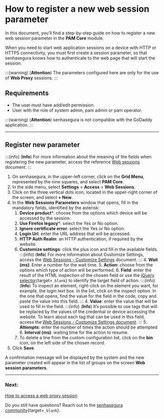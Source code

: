 # How to register a new web session parameter

In this document, you’ll find a step-by-step guide on how to register a new web session parameter in the **PAM Core** module.

When you need to start web application sessions on a device with HTTP or HTTPS connectivity, you must first create a session parameter, so that senhasegura knows how to authenticate to the web page that will start the session.

:::(warning) (**Attention**)
The parameters configured here are only for the use of **Web Proxy** sessions.
:::

## Requirements

* The user must have add/edit permission.
* User with the role of system admin, pam admin or pam operator.

:::(warning) (**Attention**)
senhasegura is not compatible with the GoDaddy application.
:::

---
## Register new parameter
:::(info) (**Info**)
For more information about the meaning of the fields when registering the new parameter, access the reference [Web sessions](/v3-33/docs/pam-session-web-sessions) document.
:::

1. On senhasegura, in the upper-left corner, click on the **Grid Menu**, represented by the nine squares, and select **PAM Core**.
2. In the side menu, select **Settings** > **Access** > **Web Sessions**.
3. Click on the three vertical dots icon, located in the upper-right corner of the screen, and select **+ New**.
4. In the **Web Sessions Parameters** window that opens, fill in the mandatory fields, identified by the asterisk:
    1. **Device product***: choose from the options which device will be accessed by the session.
    2. **Use Firefox legacy***: select the Yes or No option.
    3. **Ignore certificate error**: select the Yes or No option.
    4. **Login Url**: enter the URL address that will be accessed.
    5. **HTTP Auth Realm**: an HTTP authentication, if required by the website.
    6. **Customize settings**: click the plus icon and fill in the available fields.
        :::(info) (**Info**)
        For more information about Customize Settings, access the [Web Sessions - Customize Settings](/v3-33/docs/pam-session-web-sessions#customize-settings-fields) document.
        :::
        4. **Wait (ms)**: Enter a number for the wait time.
        5. **Action**: choose from the options which type of action will be performed.
        6. **Field**: enter the result of the HTML inspection of the chosen field or use the [jQuery selector](https://api.jquery.com/category/selectors/){target=`_blank`} to identify the target field of action.
            :::(info) (**Info**)
            To inspect an element, right-click on the element you want, for example, the login text box. In the list, click on the inspect option. In the one that opens, find the value for the field in the code, copy and paste the value into this field.
            :::
        4. **Value**: enter the value that will be used to fill in the field.
            :::(info) (**Info**)
            It’s possible to use tags that will be replaced by the values ​​of the credential or device accessing the website. To learn about each tag that can be used in this field, access the [Web Sessions - Customize Settings document](/v3-33/docs/pam-session-web-sessions#customize-settings-fields).
            :::
        5. **Attempts**: enter the number of times the action should be attempted
        6. **Interval (ms)**: waiting time for the action to resume.
    10. To delete a line from the custom configuration list, click on the **bin** icon, on the left side of the chosen record.
5. Click **Save**.

A confirmation message will be displayed by the system and the new parameter created will appear in the list of groups on the screen **Web session parameters**.

---
### Next:
[How to access a web proxy session](/v3-33/docs/pam-session-how-to-access-a-web-proxy-session)

Do you still have questions? Reach out to the [senhasegura community](https://community.senhasegura.io/){target=`_blank`}.
